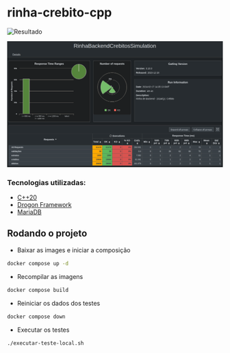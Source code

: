 # rinha-crebito-cpp

![Resultado](https://github.com/an-tao/drogon/wiki/images/drogon-white17.jpg)

![Resultado](run.png)

### Tecnologias utilizadas:
- [C++20](https://en.cppreference.com/w/cpp/20)
- [Drogon Framework](https://github.com/drogonframework/drogon)
- [MariaDB](https://mariadb.org/)

## Rodando o projeto

- Baixar as images e iniciar a composição
```bash
docker compose up -d
```

- Recompilar as imagens
```bash
docker compose build
```

- Reiniciar os dados dos testes
```bash
docker compose down
```

- Executar os testes
```bash
./executar-teste-local.sh
```
